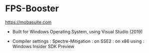 # FPS-Booster
https://mobasuite.com

- Built for Windows Operating System, using Visual Studio (2019)

- Compiler settings :
Spectre-Mitigation : on
SSE2 : on
x86
using : Windows Insider SDK Preview
